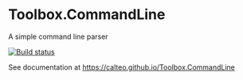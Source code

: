 # Toolbox.CommandLine
A simple command line parser

[![Build status](https://ci.appveyor.com/api/projects/status/6ptuwpk1c7ce637m?svg=true)](https://ci.appveyor.com/project/Calteo/toolbox-commandline)

See documentation at https://calteo.github.io/Toolbox.CommandLine